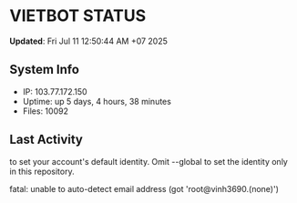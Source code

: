 # VIETBOT STATUS
**Updated**: Fri Jul 11 12:50:44 AM +07 2025

## System Info
- IP: 103.77.172.150
- Uptime: up 5 days, 4 hours, 38 minutes
- Files: 10092

## Last Activity

to set your account's default identity.
Omit --global to set the identity only in this repository.

fatal: unable to auto-detect email address (got 'root@vinh3690.(none)')
